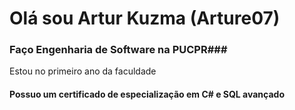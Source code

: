 # Olá sou Artur Kuzma (Arture07) #

### Faço Engenharia de Software na PUCPR###
Estou no primeiro ano da faculdade

#### Possuo um certificado de especialização em C# e SQL avançado
